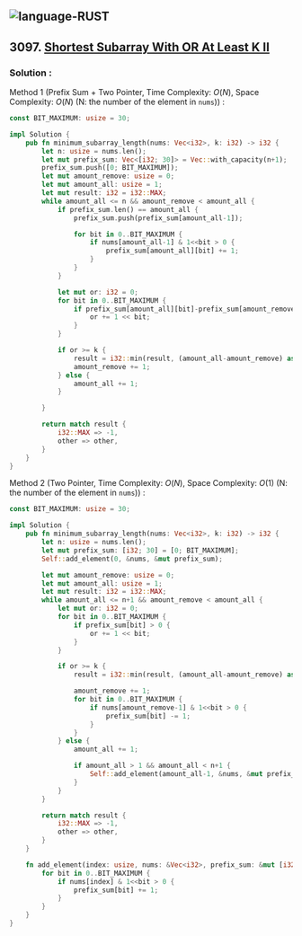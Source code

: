 ![language-RUST](https://img.shields.io/badge/RUST-8d4004?style=for-the-badge&logo=RUST)
---

## 3097. [Shortest Subarray With OR At Least K II](https://leetcode.com/problems/shortest-subarray-with-or-at-least-k-ii)

### Solution :

Method 1 (Prefix Sum + Two Pointer, Time Complexity: $O(N)$, Space Complexity: $O(N)$ (N: the number of the element in `nums`)) :
```rust
const BIT_MAXIMUM: usize = 30;

impl Solution {
    pub fn minimum_subarray_length(nums: Vec<i32>, k: i32) -> i32 {
        let n: usize = nums.len();
        let mut prefix_sum: Vec<[i32; 30]> = Vec::with_capacity(n+1);
        prefix_sum.push([0; BIT_MAXIMUM]);
        let mut amount_remove: usize = 0;
        let mut amount_all: usize = 1;
        let mut result: i32 = i32::MAX;
        while amount_all <= n && amount_remove < amount_all {
            if prefix_sum.len() == amount_all {
                prefix_sum.push(prefix_sum[amount_all-1]);

                for bit in 0..BIT_MAXIMUM {
                    if nums[amount_all-1] & 1<<bit > 0 {
                        prefix_sum[amount_all][bit] += 1;
                    }
                }
            }

            let mut or: i32 = 0;
            for bit in 0..BIT_MAXIMUM {
                if prefix_sum[amount_all][bit]-prefix_sum[amount_remove][bit] > 0 {
                    or += 1 << bit;
                }
            }

            if or >= k {
                result = i32::min(result, (amount_all-amount_remove) as i32);
                amount_remove += 1;
            } else {
                amount_all += 1;
            }

        }

        return match result {
            i32::MAX => -1,
            other => other,
        }
    }
}
```

Method 2 (Two Pointer, Time Complexity: $O(N)$, Space Complexity: $O(1)$ (N: the number of the element in `nums`)) :
```rust
const BIT_MAXIMUM: usize = 30;

impl Solution {
    pub fn minimum_subarray_length(nums: Vec<i32>, k: i32) -> i32 {
        let n: usize = nums.len();
        let mut prefix_sum: [i32; 30] = [0; BIT_MAXIMUM];
        Self::add_element(0, &nums, &mut prefix_sum);

        let mut amount_remove: usize = 0;
        let mut amount_all: usize = 1;
        let mut result: i32 = i32::MAX;
        while amount_all <= n+1 && amount_remove < amount_all {
            let mut or: i32 = 0;
            for bit in 0..BIT_MAXIMUM {
                if prefix_sum[bit] > 0 {
                    or += 1 << bit;
                }
            }

            if or >= k {
                result = i32::min(result, (amount_all-amount_remove) as i32);

                amount_remove += 1;
                for bit in 0..BIT_MAXIMUM {
                    if nums[amount_remove-1] & 1<<bit > 0 {
                        prefix_sum[bit] -= 1;
                    }
                }
            } else {
                amount_all += 1;

                if amount_all > 1 && amount_all < n+1 {
                    Self::add_element(amount_all-1, &nums, &mut prefix_sum);
                }
            }
        }

        return match result {
            i32::MAX => -1,
            other => other,
        }
    }

    fn add_element(index: usize, nums: &Vec<i32>, prefix_sum: &mut [i32; BIT_MAXIMUM]) {
        for bit in 0..BIT_MAXIMUM {
            if nums[index] & 1<<bit > 0 {
                prefix_sum[bit] += 1;
            }
        }
    }
}
```
